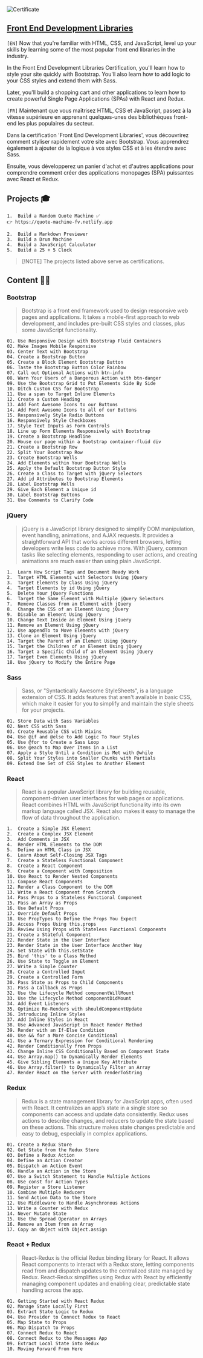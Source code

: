 ![Certificate](Certificate.png)

## [Front End Development Libraries](https://www.freecodecamp.org/learn/front-end-development-libraries/)

`[EN]` Now that you're familiar with HTML, CSS, and JavaScript, level up your skills by learning some of the most popular front end libraries in the industry.

In the Front End Development Libraries Certification, you'll learn how to style your site quickly with Bootstrap. You'll also learn how to add logic to your CSS styles and extend them with Sass.

Later, you'll build a shopping cart and other applications to learn how to create powerful Single Page Applications (SPAs) with React and Redux.

`[FR]` Maintenant que vous maîtrisez HTML, CSS et JavaScript, passez à la vitesse supérieure en apprenant quelques-unes des bibliothèques front-end les plus populaires du secteur.

Dans la certification 'Front End Development Libraries', vous découvrirez comment styliser rapidement votre site avec Bootstrap. Vous apprendrez également à ajouter de la logique à vos styles CSS et à les étendre avec Sass.

Ensuite, vous développerez un panier d'achat et d'autres applications pour comprendre comment créer des applications monopages (SPA) puissantes avec React et Redux.


## Projects 🎓 
```
1.  Build a Random Quote Machine ✅
👉 https://quote-machine-fv.netlify.app

2.  Build a Markdown Previewer  
3.  Build a Drum Machine  
4.  Build a JavaScript Calculator  
5.  Build a 25 + 5 Clock  
```
> [!NOTE] The projects listed above serve as certifications.

## Content 👨‍🏫
### Bootstrap
> Bootstrap is a front end framework used to design responsive web pages and applications. It takes a mobile-first approach to web development, and includes pre-built CSS styles and classes, plus some JavaScript functionality.

```
01. Use Responsive Design with Bootstrap Fluid Containers  
02. Make Images Mobile Responsive  
03. Center Text with Bootstrap  
04. Create a Bootstrap Button  
05. Create a Block Element Bootstrap Button  
06. Taste the Bootstrap Button Color Rainbow  
07. Call out Optional Actions with btn-info  
08. Warn Your Users of a Dangerous Action with btn-danger  
09. Use the Bootstrap Grid to Put Elements Side By Side  
10. Ditch Custom CSS for Bootstrap  
11. Use a span to Target Inline Elements  
12. Create a Custom Heading  
13. Add Font Awesome Icons to our Buttons  
14. Add Font Awesome Icons to all of our Buttons  
15. Responsively Style Radio Buttons  
16. Responsively Style Checkboxes  
17. Style Text Inputs as Form Controls  
18. Line up Form Elements Responsively with Bootstrap  
19. Create a Bootstrap Headline  
20. House our page within a Bootstrap container-fluid div  
21. Create a Bootstrap Row  
22. Split Your Bootstrap Row  
23. Create Bootstrap Wells  
24. Add Elements within Your Bootstrap Wells  
25. Apply the Default Bootstrap Button Style  
26. Create a Class to Target with jQuery Selectors  
27. Add id Attributes to Bootstrap Elements  
28. Label Bootstrap Wells  
29. Give Each Element a Unique id  
30. Label Bootstrap Buttons  
31. Use Comments to Clarify Code
```

### jQuery
> jQuery is a JavaScript library designed to simplify DOM manipulation, event handling, animations, and AJAX requests. It provides a straightforward API that works across different browsers, letting developers write less code to achieve more. With jQuery, common tasks like selecting elements, responding to user actions, and creating animations are much easier than using plain JavaScript.

```
1.  Learn How Script Tags and Document Ready Work  
2.  Target HTML Elements with Selectors Using jQuery  
3.  Target Elements by Class Using jQuery  
4.  Target Elements by id Using jQuery  
5.  Delete Your jQuery Functions  
6.  Target the Same Element with Multiple jQuery Selectors  
7.  Remove Classes from an Element with jQuery  
8.  Change the CSS of an Element Using jQuery  
9.  Disable an Element Using jQuery  
10. Change Text Inside an Element Using jQuery  
11. Remove an Element Using jQuery  
12. Use appendTo to Move Elements with jQuery  
13. Clone an Element Using jQuery  
14. Target the Parent of an Element Using jQuery  
15. Target the Children of an Element Using jQuery  
16. Target a Specific Child of an Element Using jQuery  
17. Target Even Elements Using jQuery  
18. Use jQuery to Modify the Entire Page
```

### Sass
> Sass, or "Syntactically Awesome StyleSheets", is a language extension of CSS. It adds features that aren't available in basic CSS, which make it easier for you to simplify and maintain the style sheets for your projects.

```
01. Store Data with Sass Variables  
02. Nest CSS with Sass  
03. Create Reusable CSS with Mixins  
04. Use @if and @else to Add Logic To Your Styles  
05. Use @for to Create a Sass Loop  
06. Use @each to Map Over Items in a List  
07. Apply a Style Until a Condition is Met with @while  
08. Split Your Styles into Smaller Chunks with Partials  
09. Extend One Set of CSS Styles to Another Element
```

### React
> React is a popular JavaScript library for building reusable, component-driven user interfaces for web pages or applications. React combines HTML with JavaScript functionality into its own markup language called JSX. React also makes it easy to manage the flow of data throughout the application.

```
1.  Create a Simple JSX Element  
2.  Create a Complex JSX Element  
3.  Add Comments in JSX  
4.  Render HTML Elements to the DOM  
5.  Define an HTML Class in JSX  
6.  Learn About Self-Closing JSX Tags  
7.  Create a Stateless Functional Component  
8.  Create a React Component  
9.  Create a Component with Composition  
10. Use React to Render Nested Components  
11. Compose React Components  
12. Render a Class Component to the DOM  
13. Write a React Component from Scratch  
14. Pass Props to a Stateless Functional Component  
15. Pass an Array as Props  
16. Use Default Props  
17. Override Default Props  
18. Use PropTypes to Define the Props You Expect  
19. Access Props Using this.props  
20. Review Using Props with Stateless Functional Components  
21. Create a Stateful Component  
22. Render State in the User Interface  
23. Render State in the User Interface Another Way  
24. Set State with this.setState  
25. Bind 'this' to a Class Method  
26. Use State to Toggle an Element  
27. Write a Simple Counter  
28. Create a Controlled Input  
29. Create a Controlled Form  
30. Pass State as Props to Child Components  
31. Pass a Callback as Props  
32. Use the Lifecycle Method componentWillMount  
33. Use the Lifecycle Method componentDidMount  
34. Add Event Listeners  
35. Optimize Re-Renders with shouldComponentUpdate  
36. Introducing Inline Styles  
37. Add Inline Styles in React  
38. Use Advanced JavaScript in React Render Method  
39. Render with an If-Else Condition  
40. Use && for a More Concise Conditional  
41. Use a Ternary Expression for Conditional Rendering  
42. Render Conditionally from Props  
43. Change Inline CSS Conditionally Based on Component State  
44. Use Array.map() to Dynamically Render Elements  
45. Give Sibling Elements a Unique Key Attribute  
46. Use Array.filter() to Dynamically Filter an Array  
47. Render React on the Server with renderToString  
```

### Redux
> Redux is a state management library for JavaScript apps, often used with React. It centralizes an app’s state in a single store so components can access and update data consistently. Redux uses actions to describe changes, and reducers to update the state based on these actions. This structure makes state changes predictable and easy to debug, especially in complex applications.

```
01. Create a Redux Store  
02. Get State from the Redux Store  
03. Define a Redux Action  
04. Define an Action Creator  
05. Dispatch an Action Event  
06. Handle an Action in the Store  
07. Use a Switch Statement to Handle Multiple Actions  
08. Use const for Action Types  
09. Register a Store Listener  
10. Combine Multiple Reducers  
11. Send Action Data to the Store  
12. Use Middleware to Handle Asynchronous Actions  
13. Write a Counter with Redux  
14. Never Mutate State  
15. Use the Spread Operator on Arrays  
16. Remove an Item from an Array  
17. Copy an Object with Object.assign 
```

### React + Redux
> React-Redux is the official Redux binding library for React. It allows React components to interact with a Redux store, letting components read from and dispatch updates to the centralized state managed by Redux. React-Redux simplifies using Redux with React by efficiently managing component updates and enabling clear, predictable state handling across the app.

```
01. Getting Started with React Redux  
02. Manage State Locally First  
03. Extract State Logic to Redux  
04. Use Provider to Connect Redux to React  
05. Map State to Props  
06. Map Dispatch to Props  
07. Connect Redux to React  
08. Connect Redux to the Messages App  
09. Extract Local State into Redux  
10. Moving Forward From Here 
```
